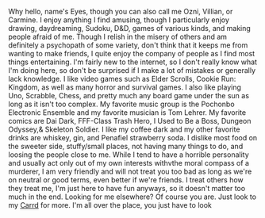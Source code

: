 Why hello, name's Eyes, though you can also call me Ozni, Villian, or Carmine. I enjoy anything I find amusing, though I particularly enjoy drawing, daydreaming, Sudoku, D&D, games of various kinds, and making people afraid of me.
Though I relish in the misery of others and am definitely a psychopath of some variety, don't think that it keeps me from wanting to make friends, I quite enjoy the company of people as I find most things entertaining.
I'm fairly new to the internet, so I don't really know what I'm doing here, so don't be surprised if I make a lot of mistakes or generally lack knowledge.
I like video games such as Elder Scrolls, Cookie Run: Kingdom, as well as many horror and survival games. I also like playing Uno, Scrabble, Chess, and pretty much any board game under the sun as long as it isn't too complex.
My favorite music group is the Pochonbo Electronic Ensemble and my favorite musician is Tom Lehrer. My favorite comics are Dai Dark, FFF-Class Trash Hero, I Used to Be a Boss, Dungeon Odyssey,& Skeleton Soldier.
I like my coffee dark and my other favorite drinks are whiskey, gin, and Penafiel strawberry soda. I dislike most food on the sweeter side, stuffy/small places, not having many things to do, and loosing the people close to me.
While I tend to have a horrible personality and usually act only out of my own interests withvthe moral compass of a murderer, I am very friendly and will not treat you too bad as long as we're on neutral or good terms, even better if we're friends.
I treat others how they treat me, I'm just here to have fun anyways, so it doesn't matter too much in the end.
Looking for me elsewhere? Of course you are. Just look to my <a href="https://redeyessv.carrd.co/">Carrd</a> for more. I'm all over the place, you just have to look


<!---
RedEyesSV/RedEyesSV is a ✨ special ✨ repository because its `README.md` (this file) appears on your GitHub profile.
You can click the Preview link to take a look at your changes.
--->
